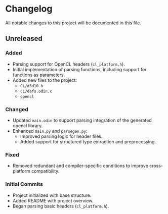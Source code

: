 # Changelog

All notable changes to this project will be documented in this file.

## Unreleased

### Added
- Parsing support for OpenCL headers (`cl_platform.h`).
- Initial implementation of parsing functions, including support for functions as parameters.
- Added new files to the project:
  - `CL/d3d10.h`
  - `CL/defs.odin.c`
  - `opencl`

### Changed
- Updated `main.odin` to support parsing integration of the generated opencl library.
- Enhanced `main.py` and `parsegen.py`:
  - Improved parsing logic for header files.
  - Added support for structured type extraction and preprocessing.

### Fixed
- Removed redundant and compiler-specific conditions to improve cross-platform compatibility.

### Initial Commits
- Project initialized with base structure.
- Added README with project overview.
- Began parsing basic headers (`cl_platform.h`).
